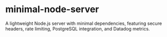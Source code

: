 # minimal-node-server
A lightweight Node.js server with minimal dependencies, featuring secure headers, rate limiting, PostgreSQL integration, and Datadog metrics.

